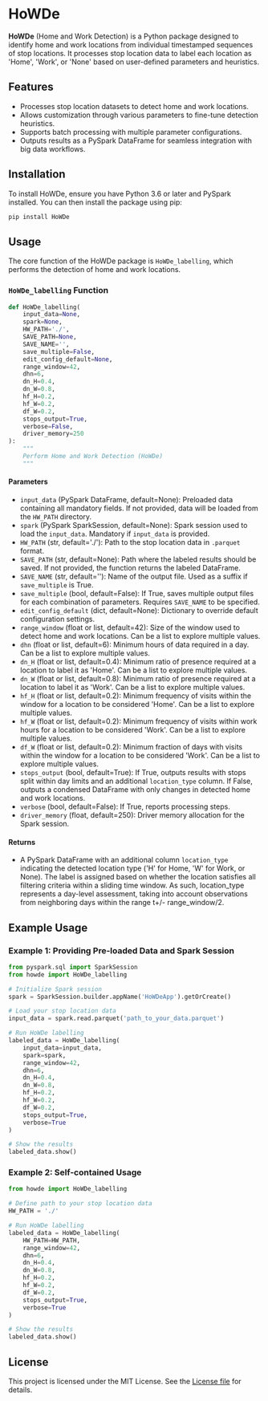 # HoWDe

**HoWDe** (Home and Work Detection) is a Python package designed to identify home and work locations from individual timestamped sequences of stop locations. It processes stop location data to label each location as 'Home', 'Work', or 'None' based on user-defined parameters and heuristics.

## Features

- Processes stop location datasets to detect home and work locations. 
- Allows customization through various parameters to fine-tune detection heuristics.
- Supports batch processing with multiple parameter configurations.
- Outputs results as a PySpark DataFrame for seamless integration with big data workflows.

## Installation

To install HoWDe, ensure you have Python 3.6 or later and PySpark installed. You can then install the package using pip:

```bash
pip install HoWDe
```

## Usage

The core function of the HoWDe package is `HoWDe_labelling`, which performs the detection of home and work locations.

### `HoWDe_labelling` Function

```python
def HoWDe_labelling(
    input_data=None,
    spark=None,
    HW_PATH='./',
    SAVE_PATH=None,
    SAVE_NAME='',
    save_multiple=False,
    edit_config_default=None,
    range_window=42,
    dhn=6,
    dn_H=0.4,
    dn_W=0.8,
    hf_H=0.2,
    hf_W=0.2,
    df_W=0.2,
    stops_output=True,
    verbose=False,
    driver_memory=250
):
    """
    Perform Home and Work Detection (HoWDe)
    """
```

#### Parameters

- `input_data` (PySpark DataFrame, default=None): Preloaded data containing all mandatory fields. If not provided, data will be loaded from the `HW_PATH` directory.
- `spark` (PySpark SparkSession, default=None): Spark session used to load the `input_data`. Mandatory if `input_data` is provided.
- `HW_PATH` (str, default='./'): Path to the stop location data in `.parquet` format.
- `SAVE_PATH` (str, default=None): Path where the labeled results should be saved. If not provided, the function returns the labeled DataFrame.
- `SAVE_NAME` (str, default=''): Name of the output file. Used as a suffix if `save_multiple` is True.
- `save_multiple` (bool, default=False): If True, saves multiple output files for each combination of parameters. Requires `SAVE_NAME` to be specified.
- `edit_config_default` (dict, default=None): Dictionary to override default configuration settings.
- `range_window` (float or list, default=42): Size of the window used to detect home and work locations. Can be a list to explore multiple values.
- `dhn` (float or list, default=6): Minimum hours of data required in a day. Can be a list to explore multiple values.
- `dn_H` (float or list, default=0.4): Minimum ratio of presence required at a location to label it as 'Home'. Can be a list to explore multiple values.
- `dn_W` (float or list, default=0.8): Minimum ratio of presence required at a location to label it as 'Work'. Can be a list to explore multiple values.
- `hf_H` (float or list, default=0.2): Minimum frequency of visits within the window for a location to be considered 'Home'. Can be a list to explore multiple values.
- `hf_W` (float or list, default=0.2): Minimum frequency of visits within work hours for a location to be considered 'Work'. Can be a list to explore multiple values.
- `df_W` (float or list, default=0.2): Minimum fraction of days with visits within the window for a location to be considered 'Work'. Can be a list to explore multiple values.
- `stops_output` (bool, default=True): If True, outputs results with stops split within day limits and an additional `location_type` column. If False, outputs a condensed DataFrame with only changes in detected home and work locations.
- `verbose` (bool, default=False): If True, reports processing steps.
- `driver_memory` (float, default=250): Driver memory allocation for the Spark session.

#### Returns

- A PySpark DataFrame with an additional column `location_type` indicating the detected location type ('H' for Home, 'W' for Work, or None). The label is assigned based on whether the location satisfies all filtering criteria within a sliding time window. As such, location_type represents a day-level assessment, taking into account observations from neighboring days within the range t+/- range_window/2.

## Example Usage

### Example 1: Providing Pre-loaded Data and Spark Session

```python
from pyspark.sql import SparkSession
from howde import HoWDe_labelling

# Initialize Spark session
spark = SparkSession.builder.appName('HoWDeApp').getOrCreate()

# Load your stop location data
input_data = spark.read.parquet('path_to_your_data.parquet')

# Run HoWDe labelling
labeled_data = HoWDe_labelling(
    input_data=input_data,
    spark=spark,
    range_window=42,
    dhn=6,
    dn_H=0.4,
    dn_W=0.8,
    hf_H=0.2,
    hf_W=0.2,
    df_W=0.2,
    stops_output=True,
    verbose=True
)

# Show the results
labeled_data.show()
```

### Example 2: Self-contained Usage

```python
from howde import HoWDe_labelling

# Define path to your stop location data
HW_PATH = './'

# Run HoWDe labelling
labeled_data = HoWDe_labelling(
    HW_PATH=HW_PATH,
    range_window=42,
    dhn=6,
    dn_H=0.4,
    dn_W=0.8,
    hf_H=0.2,
    hf_W=0.2,
    df_W=0.2,
    stops_output=True,
    verbose=True
)

# Show the results
labeled_data.show()
```

## License

This project is licensed under the MIT License. See the [License file](https://opensource.org/licenses/MIT) for details.
